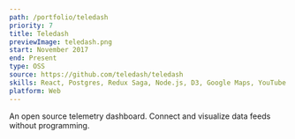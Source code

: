 ```yaml
---
path: /portfolio/teledash
priority: 7
title: Teledash
previewImage: teledash.png
start: November 2017
end: Present
type: OSS
source: https://github.com/teledash/teledash
skills: React, Postgres, Redux Saga, Node.js, D3, Google Maps, YouTube API
platform: Web
---
```


An open source telemetry dashboard. Connect and visualize data feeds without programming.
